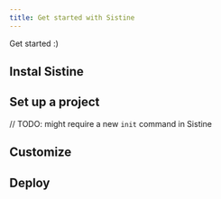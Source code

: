 ```yaml
---
title: Get started with Sistine
---
```


Get started :)

## Instal Sistine

## Set up a project

// TODO: might require a new `init` command in Sistine

## Customize

## Deploy
